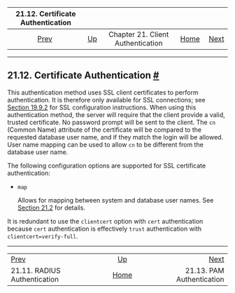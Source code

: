 <!--?xml version="1.0" encoding="UTF-8" standalone="no"?-->

|             21.12. Certificate Authentication            |                                                                      |                                   |                                                       |                                                    |
| :------------------------------------------------------: | :------------------------------------------------------------------- | :-------------------------------: | ----------------------------------------------------: | -------------------------------------------------: |
| [Prev](auth-radius.html "21.11. RADIUS Authentication")  | [Up](client-authentication.html "Chapter 21. Client Authentication") | Chapter 21. Client Authentication | [Home](index.html "PostgreSQL 17devel Documentation") |  [Next](auth-pam.html "21.13. PAM Authentication") |

***

## 21.12. Certificate Authentication [#](#AUTH-CERT)



This authentication method uses SSL client certificates to perform authentication. It is therefore only available for SSL connections; see [Section 19.9.2](ssl-tcp.html#SSL-OPENSSL-CONFIG "19.9.2. OpenSSL Configuration") for SSL configuration instructions. When using this authentication method, the server will require that the client provide a valid, trusted certificate. No password prompt will be sent to the client. The `cn` (Common Name) attribute of the certificate will be compared to the requested database user name, and if they match the login will be allowed. User name mapping can be used to allow `cn` to be different from the database user name.

The following configuration options are supported for SSL certificate authentication:

*   `map`

    Allows for mapping between system and database user names. See [Section 21.2](auth-username-maps.html "21.2. User Name Maps") for details.

It is redundant to use the `clientcert` option with `cert` authentication because `cert` authentication is effectively `trust` authentication with `clientcert=verify-full`.

***

|                                                          |                                                                      |                                                    |
| :------------------------------------------------------- | :------------------------------------------------------------------: | -------------------------------------------------: |
| [Prev](auth-radius.html "21.11. RADIUS Authentication")  | [Up](client-authentication.html "Chapter 21. Client Authentication") |  [Next](auth-pam.html "21.13. PAM Authentication") |
| 21.11. RADIUS Authentication                             |         [Home](index.html "PostgreSQL 17devel Documentation")        |                          21.13. PAM Authentication |

